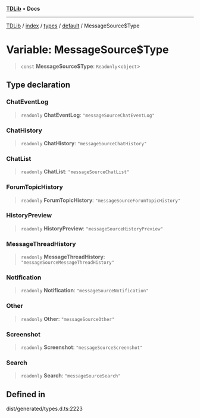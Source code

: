 [**TDLib**](../../../../../../README.md) • **Docs**

***

[TDLib](../../../../../../modules.md) / [index](../../../../../README.md) / [types](../../../README.md) / [default](../README.md) / MessageSource$Type

# Variable: MessageSource$Type

> `const` **MessageSource$Type**: `Readonly`\<`object`\>

## Type declaration

### ChatEventLog

> `readonly` **ChatEventLog**: `"messageSourceChatEventLog"`

### ChatHistory

> `readonly` **ChatHistory**: `"messageSourceChatHistory"`

### ChatList

> `readonly` **ChatList**: `"messageSourceChatList"`

### ForumTopicHistory

> `readonly` **ForumTopicHistory**: `"messageSourceForumTopicHistory"`

### HistoryPreview

> `readonly` **HistoryPreview**: `"messageSourceHistoryPreview"`

### MessageThreadHistory

> `readonly` **MessageThreadHistory**: `"messageSourceMessageThreadHistory"`

### Notification

> `readonly` **Notification**: `"messageSourceNotification"`

### Other

> `readonly` **Other**: `"messageSourceOther"`

### Screenshot

> `readonly` **Screenshot**: `"messageSourceScreenshot"`

### Search

> `readonly` **Search**: `"messageSourceSearch"`

## Defined in

dist/generated/types.d.ts:2223
